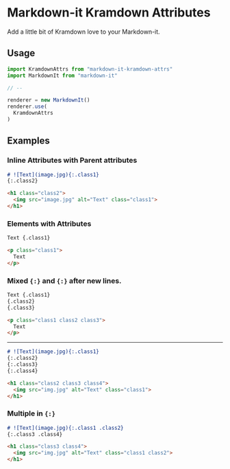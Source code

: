 # Markdown-it Kramdown Attributes

Add a little bit of Kramdown love to your Markdown-it.

## Usage

```js
import KramdownAttrs from "markdown-it-kramdown-attrs"
import MarkdownIt from "markdown-it"

// --

renderer = new MarkdownIt()
renderer.use(
  KramdownAttrs
)
```

## Examples
### Inline Attributes with Parent attributes

```md
# ![Text](image.jpg){:.class1}
{:.class2}
```

```html
<h1 class="class2">
  <img src="image.jpg" alt="Text" class="class1">
</h1>
```

### Elements with Attributes

```md
Text {.class1}
```

```html
<p class="class1">
  Text
</p>
```

### Mixed `{:}` and `{:}` after new lines.

```md
Text {.class1}
{.class2}
{.class3}
```

```html
<p class="class1 class2 class3">
  Text
</p>
```

---

```md
# ![Text](image.jpg){:.class1}
{:.class2}
{:.class3}
{:.class4}
```

```html
<h1 class="class2 class3 class4">
  <img src="img.jpg" alt="Text" class="class1">
</h1>
```

### Multiple in `{:}`

```md
# ![Text](image.jpg){:.class1 .class2}
{:.class3 .class4}
```

```html
<h1 class="class3 class4">
  <img src="img.jpg" alt="Text" class="class1 class2">
</h1>
```

